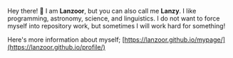 Hey there! 👋 I am **Lanzoor**, but you can also call me **Lanzy**. I like programming, astronomy, science, and linguistics. I do not want to force myself into repository work, but sometimes I will work hard for something!

Here's more information about myself;
[https://lanzoor.github.io/mypage/](https://lanzoor.github.io/profile/)
